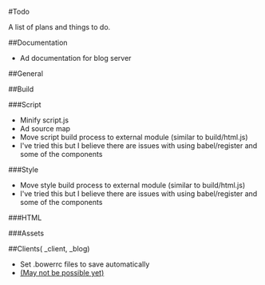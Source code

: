 #Todo

A list of plans and things to do.

##Documentation
- Ad documentation for blog server

##General

##Build

###Script
 - Minify script.js
 - Ad source map
 - Move script build process to external module (similar to build/html.js)
  - I've tried this but I believe there are issues with using babel/register and some of the components

###Style
 - Move style build process to external module (similar to build/html.js)
  - I've tried this but I believe there are issues with using babel/register and some of the components

###HTML

###Assets


##Clients( \_client, \_blog)
- Set .bowerrc files to save automatically
 - [(May not be possible yet)](https://github.com/bower/bower/issues/1040)
